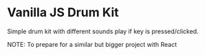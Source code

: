 # Vanilla JS Drum Kit

Simple drum kit with different sounds play if key is pressed/clicked.


NOTE: To prepare for a similar but bigger project with React